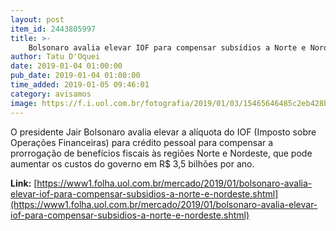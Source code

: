 ```yaml
---
layout: post
item_id: 2443805997
title: >-
    Bolsonaro avalia elevar IOF para compensar subsídios a Norte e Nordeste
author: Tatu D'Oquei
date: 2019-01-04 01:00:00
pub_date: 2019-01-04 01:00:00
time_added: 2019-01-05 09:46:01
category: avisamos
image: https://f.i.uol.com.br/fotografia/2019/01/03/15465646485c2eb428ba5a3_1546564648_3x2_rt.jpg
---
```


O presidente Jair Bolsonaro avalia elevar a alíquota do IOF (Imposto sobre Operações Financeiras) para crédito pessoal para compensar a prorrogação de benefícios fiscais às regiões Norte e Nordeste, que pode aumentar os custos do governo em R$ 3,5 bilhões por ano.

**Link:** [https://www1.folha.uol.com.br/mercado/2019/01/bolsonaro-avalia-elevar-iof-para-compensar-subsidios-a-norte-e-nordeste.shtml](https://www1.folha.uol.com.br/mercado/2019/01/bolsonaro-avalia-elevar-iof-para-compensar-subsidios-a-norte-e-nordeste.shtml)


